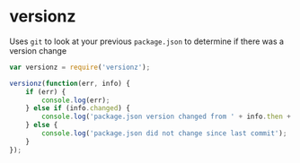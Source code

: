 # versionz

Uses `git` to look at your previous `package.json` to determine if there was a version change

```js
var versionz = require('versionz');

versionz(function(err, info) {
	if (err) {
		console.log(err);
	} else if (info.changed) {
		console.log('package.json version changed from ' + info.then + ' to ' + info.now + ' last commit');
	} else {
		console.log('package.json did not change since last commit');
	}
});
```
